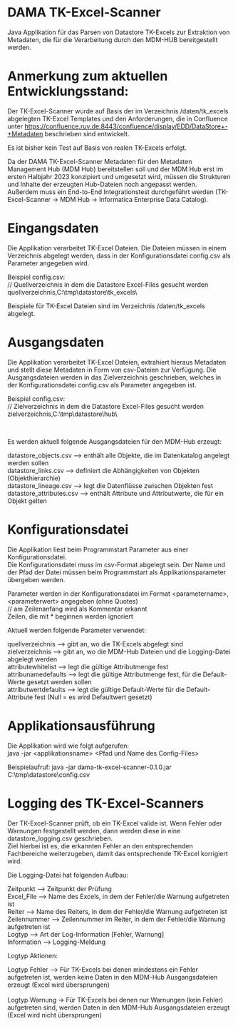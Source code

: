 # DAMA TK-Excel-Scanner
Java Applikation für das Parsen von Datastore TK-Excels zur Extraktion von Metadaten, die für die Verarbeitung durch den MDM-HUB bereitgestellt werden.
</br>

# Anmerkung zum aktuellen Entwicklungsstand:
Der TK-Excel-Scanner wurde auf Basis der im Verzeichnis /daten/tk_excels abgelegten TK-Excel Templates und den Anforderungen, die in Confluence unter https://confluence.ruv.de:8443/confluence/display/EDD/DataStore+-+Metadaten beschrieben sind entwickelt.

Es ist bisher kein Test auf Basis von realen TK-Excels erfolgt. 

Da der DAMA TK-Excel-Scanner Metadaten für den Metadaten Management Hub (MDM Hub) bereitstellen soll und der MDM Hub erst im ersten Halbjahr 2023 konzipiert und umgesetzt wird, müssen die Strukturen und Inhalte der erzeugten Hub-Dateien noch angepasst werden.
</br>
Außerdem muss ein End-to-End Integrationstest durchgeführt werden (TK-Excel-Scanner -> MDM Hub -> Informatica Enterprise Data Catalog).

# Eingangsdaten
Die Applikation verarbeitet TK-Excel Dateien. Die Dateien müssen in einem Verzeichnis abgelegt werden, dass in der Konfigurationsdatei config.csv als Parameter angegeben wird.

Beispiel config.csv:
</br>
// Quellverzeichnis in dem die Datastore Excel-Files gesucht werden
</br>
quellverzeichnis,C:\tmp\datastore\tk_excels\

Beispiele für TK-Excel Dateien sind im Verzeichnis /daten/tk_excels abgelegt.

# Ausgangsdaten
Die Applikation verarbeitet TK-Excel Dateien, extrahiert hieraus Metadaten und stellt diese Metadaten in Form von csv-Dateien zur Verfügung. Die Ausgangsdateien werden in das Zielverzeichnis geschrieben, welches in der Konfigurationsdatei config.csv als Parameter angegeben ist.

Beispiel config.csv:
</br>
// Zielverzeichnis in dem die Datastore Excel-Files gesucht werden
</br>
zielverzeichnis,C:\tmp\datastore\hub\

</br>

Es werden aktuell folgende Ausgangsdateien für den MDM-Hub erzeugt:

datastore_objects.csv	   --> enthält alle Objekte, die im Datenkatalog angelegt werden sollen
</br>
datastore_links.csv	     --> definiert die Abhängigkeiten von Objekten (Objekthierarchie)
</br>
datastore_lineage.csv	   --> legt die Datenflüsse zwischen Objekten fest
</br>
datastore_attributes.csv	--> enthält Attribute und Attributwerte, die für ein Objekt gelten


# Konfigurationsdatei
Die Applikation liest beim Programmstart Parameter aus einer Konfigurationsdatei.
</br>
Die Konfigurationsdatei muss im csv-Format abgelegt sein. 
Der Name und der Pfad der Datei müssen beim Programmstart als Applikationsparameter übergeben werden.

Parameter werden in der Konfigurationsdatei im Format \<parametername>,\<parameterwert> angegeben (ohne Quotes)  
// am Zeilenanfang wird als Kommentar erkannt  
Zeilen, die mit * beginnen werden ignoriert

Aktuell werden folgende Parameter verwendet:

quellverzeichnis	   --> gibt an, wo die TK-Excels abgelegt sind
</br>
zielverzeichnis	   --> gibt an, wo die MDM-Hub Dateien und die Logging-Datei abgelegt werden
</br>
attributewhitelist --> legt die gültige Attributmenge fest
</br>
attribunamedefaults --> legt die gültige Attributmenge fest, für die Default-Werte gesetzt werden sollen 
</br>
attributwertdefaults --> legt die gültige Default-Werte für die Default-Attribute fest (Null = es wird Defaultwert gesetzt)


# Applikationsausführung
Die Applikation wird wie folgt aufgerufen:  
java -jar \<applikationsname> \<Pfad und Name des Config-Files>
 
Beispielaufruf: java -jar dama-tk-excel-scanner-0.1.0.jar C:\tmp\datastore\config.csv

# Logging des TK-Excel-Scanners
Der TK-Excel-Scanner prüft, ob ein TK-Excel valide ist. Wenn Fehler oder Warnungen festgestellt werden, dann werden diese in eine datastore_logging.csv geschrieben.
</br>
Ziel hierbei ist es, die erkannten Fehler an den entsprechenden Fachbereiche weiterzugeben, damit das entsprechende TK-Excel korrigiert wird.

Die Logging-Datei hat folgenden Aufbau:

Zeitpunkt --> Zeitpunkt der Prüfung
</br>
Excel_File --> Name des Excels, in dem der Fehler/die Warnung aufgetreten ist
</br>
Reiter --> Name des Reiters, in dem der Fehler/die Warnung aufgetreten ist
</br>
Zeilennummer --> Zeilennummer im Reiter, in dem der Fehler/die Warnung aufgetreten ist
</br>
Logtyp --> Art der Log-Information [Fehler, Warnung]
</br>
Information --> Logging-Meldung


Logtyp Aktionen:

 Logtyp Fehler --> Für TK-Excels bei denen mindestens ein Fehler aufgetreten ist, werden keine Daten in den MDM-Hub Ausgangsdateien erzeugt (Excel wird übersprungen)
 </br>
 </br>
 Logtyp Warnung -> Für TK-Excels bei denen nur Warnungen (kein Fehler) aufgetreten sind, werden Daten in den MDM-Hub Ausgangsdateien erzeugt (Excel wird nicht übersprungen)
